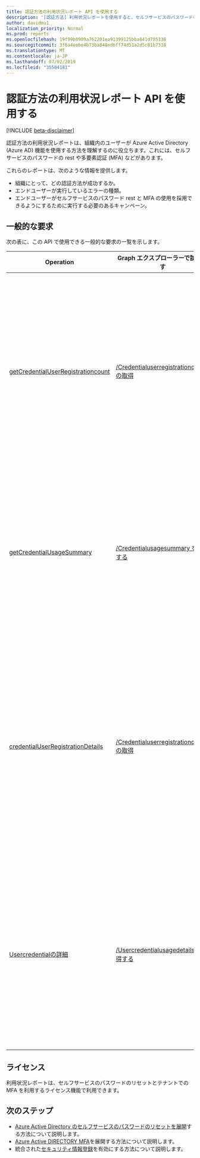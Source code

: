 ```yaml
---
title: 認証方法の利用状況レポート API を使用する
description: '[認証方法] 利用状況レポートを使用すると、セルフサービスのパスワードのリセットや多要素認証 (MFA) など、エンドユーザーが Azure Active Directory の機能をどのように使用しているかを把握することができます。'
author: davidmu1
localization_priority: Normal
ms.prod: reports
ms.openlocfilehash: 19f99b0909a762201ea91399125bba841d705338
ms.sourcegitcommit: 3f6a4eebe4b73ba848edbff74d51a2d5c81b7318
ms.translationtype: MT
ms.contentlocale: ja-JP
ms.lasthandoff: 07/02/2019
ms.locfileid: "35504181"
---
```

# <a name="working-with-the-authentication-methods-usage-report-api"></a>認証方法の利用状況レポート API を使用する

[!INCLUDE [beta-disclaimer](../../includes/beta-disclaimer.md)]

認証方法の利用状況レポートは、組織内のユーザーが Azure Active Directory (Azure AD) 機能を使用する方法を理解するのに役立ちます。これには、セルフサービスのパスワードの rest や多要素認証 (MFA) などがあります。

これらのレポートは、次のような情報を提供します。

- 組織にとって、どの認証方法が成功するか。 
- エンドユーザーが実行しているエラーの種類。
- エンドユーザーがセルフサービスのパスワード rest と MFA の使用を採用できるようにするために実行する必要のあるキャンペーン。

## <a name="common-requests"></a>一般的な要求

次の表に、この API で使用できる一般的な要求の一覧を示します。

| Operation | Graph エクスプローラーで試します | 説明 |
| --------- | --- | ----------- |
| [getCredentialUserRegistrationcount](/graph/api/resources/credentialUserRegistrationCount?view=graph-rest-beta) | [/Credentialuserregistrationcount の取得](https://developer.microsoft.com/graph/graph-explorer?request=reports/getCredentialUserRegistrationcount()&version=beta) | セルフサービスのパスワードのリセットと MFA に登録されているユーザーの数を取得します。 |
| [getCredentialUsageSummary](/graph/api/resources/credentialUsagesSummary?view=graph-rest-beta) | [/Credentialusagesummary を取得する](https://developer.microsoft.com/graph/graph-explorer?request=reports/getCredentialUsageSummary&version=beta) | セルフサービスのパスワードのリセットを使用してユーザーの数を取得します。 |
| [credentialUserRegistrationDetails](/graph/api/resources/credentialUserRegistrationDetails?view=graph-rest-beta) | [/Credentialuserregistrationdetails の取得](https://developer.microsoft.com/graph/graph-explorer?request=reports/credentialUserRegistrationDetails&version=beta) | セルフサービスのパスワードのリセットと MFA の登録アクティビティに関するユーザーの詳細を取得します。 |
| [Usercredentialの詳細](/graph/api/resources/userCredentialUsageDetails?view=graph-rest-beta) | [/Usercredentialusagedetails を取得する](https://developer.microsoft.com/graph/graph-explorer?request=reports/userCredentialUsageDetails&version=beta) | すべてのセルフサービスのパスワードリセットアクティビティのユーザー詳細を取得します。 |

## <a name="licenses"></a>ライセンス

利用状況レポートは、セルフサービスのパスワードのリセットとテナントでの MFA を利用するライセンス機能で利用できます。

## <a name="next-steps"></a>次のステップ

- [Azure Active Directory のセルフサービスのパスワードのリセットを展開](https://docs.microsoft.com/azure/active-directory/authentication/howto-sspr-deployment)する方法について説明します。
- [Azure Active DIRECTORY MFA](https://docs.microsoft.com/azure/active-directory/authentication/howto-mfa-getstarted)を展開する方法について説明します。
- 統合された[セキュリティ情報登録](https://docs.microsoft.com/azure/active-directory/authentication/howto-registration-mfa-sspr-combined)を有効にする方法について説明します。




